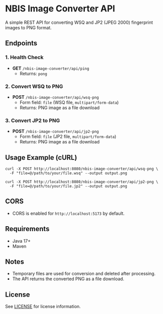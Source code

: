 # NBIS Image Converter API

A simple REST API for converting WSQ and JP2 (JPEG 2000) fingerprint images to PNG format.

## Endpoints

### 1. Health Check
- **GET** `/nbis-image-converter/api/ping`
  - Returns: `pong`

### 2. Convert WSQ to PNG
- **POST** `/nbis-image-converter/api/wsq-png`
  - Form field: `file` (WSQ file, `multipart/form-data`)
  - Returns: PNG image as a file download

### 3. Convert JP2 to PNG
- **POST** `/nbis-image-converter/api/jp2-png`
  - Form field: `file` (JP2 file, `multipart/form-data`)
  - Returns: PNG image as a file download

## Usage Example (cURL)

```
curl -X POST http://localhost:8080/nbis-image-converter/api/wsq-png \
  -F "file=@/path/to/your/file.wsq" --output output.png

curl -X POST http://localhost:8080/nbis-image-converter/api/jp2-png \
  -F "file=@/path/to/your/file.jp2" --output output.png
```

## CORS
- CORS is enabled for `http://localhost:5173` by default.

## Requirements
- Java 17+
- Maven

## Notes
- Temporary files are used for conversion and deleted after processing.
- The API returns the converted PNG as a file download.

## License
See [LICENSE](LICENSE) for license information.
